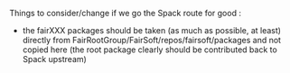 Things to consider/change if we go the Spack route for good :

- the fairXXX packages should be taken (as much as possible, at least) directly from FairRootGroup/FairSoft/repos/fairsoft/packages and not copied here (the root package clearly should be contributed back to Spack upstream)


